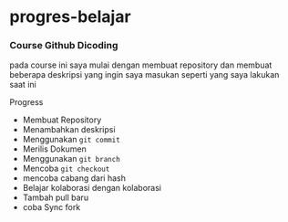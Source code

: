 # **progres-belajar**
### **Course Github Dicoding**<br>
pada course ini saya mulai dengan membuat  repository dan membuat beberapa deskripsi yang ingin saya masukan seperti  yang saya lakukan saat ini

Progress
- Membuat Repository
- Menambahkan deskripsi
- Menggunakan `git commit`
- Merilis Dokumen
- Menggunakan `git branch`
- Mencoba `git checkout`
- mencoba cabang dari hash
- Belajar kolaborasi dengan kolaborasi
- Tambah pull baru
- coba Sync fork
